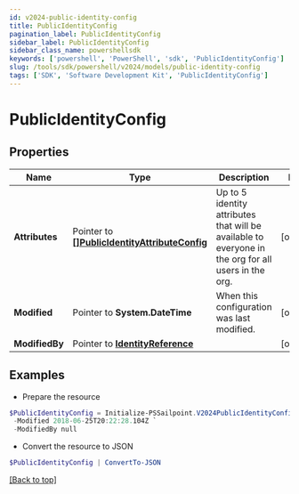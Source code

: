 ```yaml
---
id: v2024-public-identity-config
title: PublicIdentityConfig
pagination_label: PublicIdentityConfig
sidebar_label: PublicIdentityConfig
sidebar_class_name: powershellsdk
keywords: ['powershell', 'PowerShell', 'sdk', 'PublicIdentityConfig'] 
slug: /tools/sdk/powershell/v2024/models/public-identity-config
tags: ['SDK', 'Software Development Kit', 'PublicIdentityConfig']
---
```



# PublicIdentityConfig

## Properties

Name | Type | Description | Notes
------------ | ------------- | ------------- | -------------
**Attributes** |  Pointer to [**[]PublicIdentityAttributeConfig**](public-identity-attribute-config) | Up to 5 identity attributes that will be available to everyone in the org for all users in the org. | [optional] 
**Modified** |  Pointer to **System.DateTime** | When this configuration was last modified. | [optional] 
**ModifiedBy** |  Pointer to [**IdentityReference**](identity-reference) |  | [optional] 

## Examples

- Prepare the resource
```powershell
$PublicIdentityConfig = Initialize-PSSailpoint.V2024PublicIdentityConfig  -Attributes null `
 -Modified 2018-06-25T20:22:28.104Z `
 -ModifiedBy null
```

- Convert the resource to JSON
```powershell
$PublicIdentityConfig | ConvertTo-JSON
```


[[Back to top]](#) 


